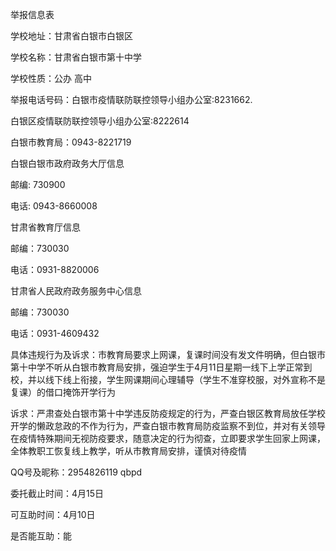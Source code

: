 举报信息表

学校地址：甘肃省白银市白银区

学校名称：甘肃省白银市第十中学

学校性质：公办  高中

举报电话号码：白银市疫情联防联控领导小组办公室:8231662.

白银区疫情联防联控领导小组办公室:8222614

白银市教育局：0943-8221719

白银白银市政府政务大厅信息

邮编: 730900

电话: 0943-8660008

甘肃省教育厅信息

邮编：730030

电话：0931-8820006

甘肃省人民政府政务服务中心信息

邮编：730030

电话：0931-4609432

具体违规行为及诉求：市教育局要求上网课，复课时间没有发文件明确，但白银市第十中学不听从白银市教育局安排，强迫学生于4月11日星期一线下上学正常到校，并以线下线上衔接，学生网课期间心理辅导（学生不准穿校服，对外宣称不是复课）的借口掩饰开学行为

诉求：严肃查处白银市第十中学违反防疫规定的行为，严查白银区教育局放任学校开学的懒政怠政的不作为行为，严查白银市教育局防疫监察不到位，并对有关领导在疫情特殊期间无视防疫要求，随意决定的行为彻查，立即要求学生回家上网课，全体教职工恢复线上教学，听从市教育局安排，谨慎对待疫情

QQ号及昵称：2954826119   qbpd

委托截止时间：4月15日

可互助时间：4月10日

是否能互助：能                    
